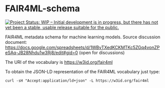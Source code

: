 # FAIR4ML-schema
[![Project Status: WIP – Initial development is in progress, but there has not yet been a stable, usable release suitable for the public.](https://www.repostatus.org/badges/latest/wip.svg)](https://www.repostatus.org/#wip)

FAIR4ML metadata schema for machine learning models. Source discussion document: https://docs.google.com/spreadsheets/d/1WBvTXedKCKMTKc5ZGq4vonZPeSAq-JB28Nhdu1w3Rj8/edit#gid=0 (open for discussions)

The URI of the vocabulary is https://w3id.org/fair4ml

To obtain the JSON-LD representation of the FAIR4ML vocabulary just type:

```
curl -sH "Accept:application/ld+json" -L https://w3id.org/fair4ml 
```
